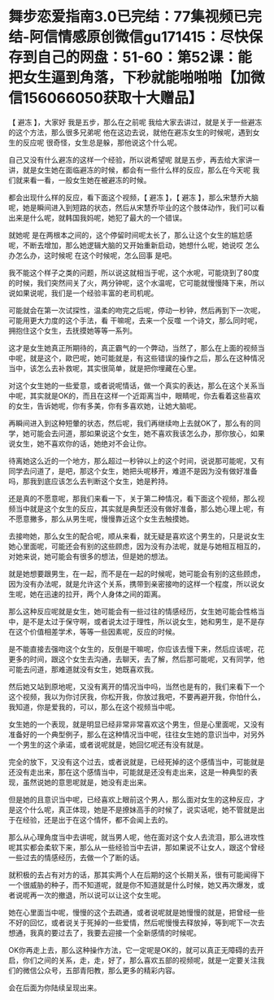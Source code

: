 # 舞步恋爱指南3.0已完结：77集视频已完结-阿信情感原创微信gu171415：尽快保存到自己的网盘：51-60：第52课：能把女生逼到角落，下秒就能啪啪啪【加微信156066050获取十大赠品】

【 避冻 】，大家好 我是五步，那么在之前呢 我给大家去讲过，就是关于一些避冻的这个方法，那么很多兄弟呢 他在这边去说，就他在避冻女生的时候呢，遇到女生的反应呢 很奇怪，女生总是躲，那他说这个什么呢。

自己又没有什么避冻的这样一个经验，所以说希望呢 就是五步，再去给大家讲一讲，就是女生她在面临避冻的时候，都会有一些什么样的反应，那么在今天呢 我们就来看一看，一般女生她在被避冻的时候。

都会出现什么样的反应，看下面这个视频，【 避冻 】，【 避冻 】，那么宋慧乔大脑呢，她是瞬间进入到短路的状态，然后从宋慧乔毕业的这个肢体动作，我们可以看出来是什么呢，就韩国我妈呢，她犯了最大的一个错误。

就她呢 是在两根本之间的，这个停留时间呢太长了，那么让这个女生的尴尬感呢，不断去增加，那么她逻辑大脑的又开始重新启动，她想什么呢，她说哎 怎么办怎么办，这时候呢 在这个时候呢，怎么回事 是吧。

我不能这个样子之类的问题，所以说这就相当于呢，这个水呢，可能烧到了80度的时候，我们突然间关了火，两分钟呢，这个水温呢，它可能就慢慢降下来，所以说如果说呢，我们是一个经验丰富的老司机呢。

可能就会在第一次试探性，温柔的吻完之后呢，停动一秒钟，然后再到下一次呢，可能用更大力度的这个手法，看 干嘛呢，去来一个反噬 一个诗文，那么同时呢，拥抱住这个女生，去抚摸她等等一系列。

这才是女生她真正所期待的，真正霸气的一个弊动，当然了，那么在上面的视频当中呢，就是这个，歐巴呢，她可能就是，有这些错误的操作之后，那么在这种情况当中，该怎么去补救呢，其实很简单，就是把你埋藏在心里。

对这个女生她的一些爱意，或者说呢情话，做一个真实的表达，那么在这个关系当中呢，其实就是OK的，而且在这样一个近距离当中，眼睛呢，你去看着这些喜欢的女生，告诉她呢，你有多美，你有多喜欢她，让她大脑呢。

再瞬间进入到这种短暈的状态，然后呢，我们再继续吻上去就OK了，那么有的同学，她可能会去问道，那如果说这个女生，她不喜欢我该怎么办，那你放心，如果说女生，她不喜欢你的话，她绝对不会让你。

待离她这么近的一个地方，那么超过一秒钟以上的这个时间，说说那可能呢，又有同学去问道了，是吧，那这个女生，她把头呢移开，难道不是因为没有做好准备吗，那我到底应该怎么去判断这个女生，她是矜持。

还是真的不愿意呢，那我们来看一下，关于第二种情况，看下面这个视频，那么视频当中就是这个女生的反应，其实就是典型还没有做好准备，那么她心理上呢，有不愿意撇多，那么从男生呢，慢慢靠近这个女生去触摸她。

去接吻她，那么女生的配合呢，顺从来看，就无疑是喜欢这个男生的，只是说女生她心里面呢，可能还会有别的这些顾虑，因为没有办法呢，就是与她相互相互的，对她来说，她可能会有很多的想法，但是她的想法。

就是她想要跟男生，在一起，而不是在一起的时候呢，她可能会有别的这些顾虑，因为没有办法呢，就是允许这个关系，携带到亲密接吻的这样一个程度，所以说女生呢，她在迅速的拉开，两个人身体之间的距离。

那么这种反应呢就是女生，她可能会有一些过往的情感经历，女生她可能会性格当中，是不是太过于保守啊，或者说太过于理性，所以说女生，她和男生，是不是存在这个价值相差学术，等等一些因素呢，反应的时候。

是不能直接去强吻这个女生的，反倒是干嘛呢，你应该去慢下来，然后应该呢，花更多的时间，跟这个女生去沟通，去聊天，去了解，然后那可能呢，又有同学，他可能去问道，那难道就没有女生，她既喜欢我。

然后她又站到原地呢，又没有离开的情况当中吗，当然也是有的，我们来看下一个这个视频，我以为你讨厌我，你松开我，你放过我吧，不要再避开我，你怕什么，我知道，你是爱我的，可以，那么在这个视频当中呢。

女生她的一个表现，就是明显已经非常非常喜欢这个男生，但是心里面呢，又没有准备好的一个典型例子，那么在这种情况当中呢，往往女生她的意识当中，对另外一个男生的这个承诺，或者说呢就是，她回忆呢还有没有就是。

完全的放下，又没有这个过去，或者说就是，已经死掉的这个感情当中，可能就是还没有走出来，那在这个感情当中，可能就是还没有走出来，这是一种典型的表现，虽然说她的意思呢就是，她没有走出来。

但是她的且意识当中呢，已经喜欢上眼前这个男人，那么面对女生的这种反应，才是这个什么呢，真正体现，她是不是撩妹高手的时候了，说实话呢，她不管就是出于在经验，还是出于在这个情怀，都不会闻上去的。

那么从心理角度当中去讲呢，就当男人呢，他在面对这个女人去流泪，那么进攻性呢其实都会柔软下来，那么从一些经验当中去讲，那如果说不让女人，跟这个曾经一些过去的情感经历，去做一个了断的话。

就积极的去占有对方的话，那其实两个人在后期的这个长期关系，很有可能闻得下一个很威胁的种子，而不知道呢，就是你不知道就是什么时候，她又再次爆发，或者说呢再一次的撤退，所以说可以让这个女生呢。

她在心里面当中呢，慢慢的这个去疏通，或者说呢就是她慢慢的就是，把曾经一些不好的回忆，或者说关于死掉的一些爱情，然后呢慢慢去释放掉，等到呢下一次去想通，我真的要过去了，我要去迎接一个全新感情的时候呢。

OK你再走上去，那么这种操作方法，它一定呢是OK的，就可以真正无障碍的去开启，你们之间的关系，走，走，好了，那么喜欢五部的视频呢，就是一定要关注我们的微信公众号，五部青阳教，那么更多的精彩内容。

会在后面为你陆续呈现出来。